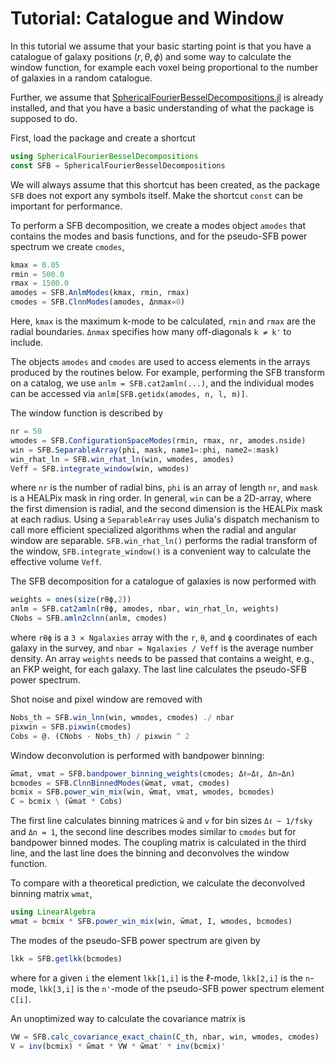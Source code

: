 # Tutorial: Catalogue and Window

In this tutorial we assume that your basic starting point is that you have a
catalogue of galaxy positions $(r,\theta,\phi)$ and some way to calculate the
window function, for example each voxel being proportional to the number of
galaxies in a random catalogue.

Further, we assume that
[SphericalFourierBesselDecompositions.jl](https://github.com/hsgg/SphericalFourierBesselDecompositions.jl)
is already installed, and that you have a basic understanding of what the
package is supposed to do.

First, load the package and create a shortcut
```julia
using SphericalFourierBesselDecompositions
const SFB = SphericalFourierBesselDecompositions
```
We will always assume that this shortcut has been created, as the package `SFB`
does not export any symbols itself. Make the shortcut `const` can be important
for performance.

To perform a SFB decomposition, we create a modes object `amodes` that contains
the modes and basis functions, and for the pseudo-SFB power spectrum we create
`cmodes`,
```julia
kmax = 0.05
rmin = 500.0
rmax = 1500.0
amodes = SFB.AnlmModes(kmax, rmin, rmax)
cmodes = SFB.ClnnModes(amodes, Δnmax=0)
```
Here, `kmax` is the maximum k-mode to be calculated, `rmin` and `rmax` are the
radial boundaries. `Δnmax` specifies how many off-diagonals `k ≠ k'` to
include.

The objects `amodes` and `cmodes` are used to access elements in the arrays
produced by the routines below. For example, performing the SFB transform on a
catalog, we use `anlm = SFB.cat2amln(...)`, and the individual modes can be
accessed via `anlm[SFB.getidx(amodes, n, l, m)]`.

The window function is described by
```julia
nr = 50
wmodes = SFB.ConfigurationSpaceModes(rmin, rmax, nr, amodes.nside)
win = SFB.SeparableArray(phi, mask, name1=:phi, name2=:mask)
win_rhat_ln = SFB.win_rhat_ln(win, wmodes, amodes)
Veff = SFB.integrate_window(win, wmodes)
```
where `nr` is the number of radial bins, `phi` is an array of length `nr`, and
`mask` is a HEALPix mask in ring order. In general, `win` can be a 2D-array,
where the first dimension is radial, and the second dimension is the HEALPix
mask at each radius. Using a `SeparableArray` uses Julia's dispatch mechanism
to call more efficient specialized algorithms when the radial and angular
window are separable. `SFB.win_rhat_ln()` performs the radial transform of the
window, `SFB.integrate_window()` is a convenient way to calculate the effective
volume `Veff`.

The SFB decomposition for a catalogue of galaxies is now performed with
```julia
weights = ones(size(rθϕ,2))
anlm = SFB.cat2amln(rθϕ, amodes, nbar, win_rhat_ln, weights)
CNobs = SFB.amln2clnn(anlm, cmodes)
```
where `rθϕ` is a `3 × Ngalaxies` array with the `r`, `θ`, and `ϕ` coordinates
of each galaxy in the survey, and `nbar = Ngalaxies / Veff` is the average
number density. An array `weights` needs to be passed that contains a weight,
e.g., an FKP weight, for each galaxy. The last line calculates the pseudo-SFB
power spectrum.

Shot noise and pixel window are removed with
```julia
Nobs_th = SFB.win_lnn(win, wmodes, cmodes) ./ nbar
pixwin = SFB.pixwin(cmodes)
Cobs = @. (CNobs - Nobs_th) / pixwin ^ 2
```

Window deconvolution is performed with bandpower binning:
```julia
w̃mat, vmat = SFB.bandpower_binning_weights(cmodes; Δℓ=Δℓ, Δn=Δn)
bcmodes = SFB.ClnnBinnedModes(w̃mat, vmat, cmodes)
bcmix = SFB.power_win_mix(win, w̃mat, vmat, wmodes, bcmodes)
C = bcmix \ (w̃mat * Cobs)
```
The first line calculates binning matrices `w̃` and `v` for bin sizes `Δℓ ~
1/fsky` and `Δn = 1`, the second line describes modes similar to `cmodes` but
for bandpower binned modes. The coupling matrix is calculated in the third
line, and the last line does the binning and deconvolves the window function.

To compare with a theoretical prediction, we calculate the deconvolved binning
matrix `wmat`,
```julia
using LinearAlgebra
wmat = bcmix * SFB.power_win_mix(win, w̃mat, I, wmodes, bcmodes)
```

The modes of the pseudo-SFB power spectrum are given by
```julia
lkk = SFB.getlkk(bcmodes)
```
where for a given `i` the element `lkk[1,i]` is the ℓ-mode, `lkk[2,i]` is the
`n`-mode, `lkk[3,i]` is the `n'`-mode of the pseudo-SFB power spectrum element
`C[i]`.

An unoptimized way to calculate the covariance matrix is
```julia
VW = SFB.calc_covariance_exact_chain(C_th, nbar, win, wmodes, cmodes)
V = inv(bcmix) * w̃mat * VW * w̃mat' * inv(bcmix)'
```
